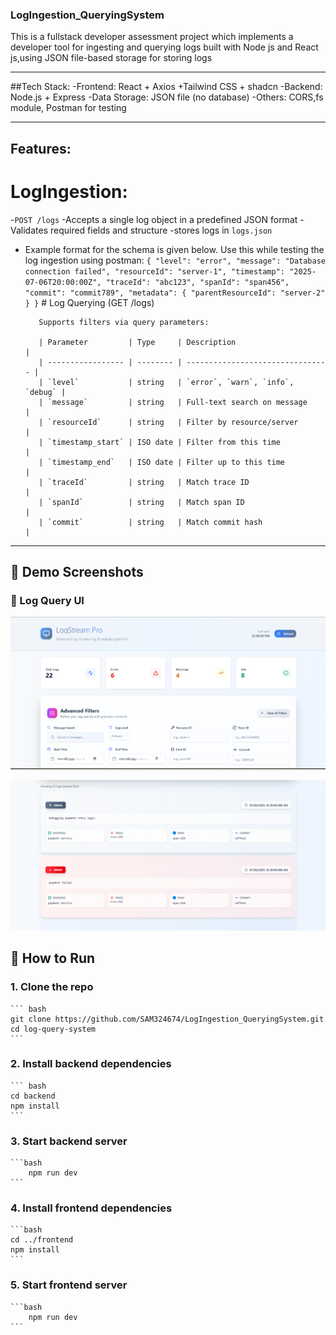 ### LogIngestion_QueryingSystem
This is a fullstack developer assessment project which implements a developer tool for ingesting and querying logs built with Node js and React js,using JSON file-based storage for storing logs

---
##Tech Stack:
-Frontend: React + Axios +Tailwind CSS + shadcn
-Backend: Node.js + Express
-Data Storage: JSON file (no database)
-Others: CORS,fs module, Postman for testing

-----
## Features:

   # LogIngestion:
   -`POST /logs`
   -Accepts a single log object in a predefined JSON format
   -Validates required fields and structure
   -stores logs in `logs.json`
   - Example format for the schema is given below. Use this while testing the log ingestion using postman:
            ```{
                        "level": "error",
                        "message": "Database connection failed",
                        "resourceId": "server-1",
                        "timestamp": "2025-07-06T20:00:00Z",
                        "traceId": "abc123",
                        "spanId": "span456",
                        "commit": "commit789",
                        "metadata": {
                            "parentResourceId": "server-2"
                        }
            }```
    #  Log Querying (GET /logs)

            Supports filters via query parameters:

            | Parameter         | Type     | Description                      |
            | ----------------- | -------- | -------------------------------- |
            | `level`           | string   | `error`, `warn`, `info`, `debug` |
            | `message`         | string   | Full-text search on message      |
            | `resourceId`      | string   | Filter by resource/server        |
            | `timestamp_start` | ISO date | Filter from this time            |
            | `timestamp_end`   | ISO date | Filter up to this time           |
            | `traceId`         | string   | Match trace ID                   |
            | `spanId`          | string   | Match span ID                    |
            | `commit`          | string   | Match commit hash                |

---
## 📸 Demo Screenshots

### 🧾 Log Query UI

![Query UI](<Screenshot 2025-07-07 124919.png>)


![Log List](image.png)

## 🧪 How to Run

### 1. Clone the repo

    ``` bash
    git clone https://github.com/SAM324674/LogIngestion_QueryingSystem.git
    cd log-query-system
    ```

### 2.  Install backend dependencies
    ``` bash
    cd backend
    npm install
    ```
### 3. Start backend server
    ```bash
        npm run dev
    ```
### 4. Install frontend dependencies
    ```bash  
    cd ../frontend
    npm install
    ```
### 5. Start frontend server
    ```bash
        npm run dev 
    ```
